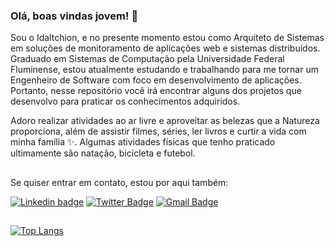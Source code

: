 <!--
**idaltchion/idaltchion** is a ✨ _special_ ✨ repository because its `README.md` (this file) appears on your GitHub profile.

### Hi there 👋

Here are some ideas to get you started:

- 🔭 I’m currently working on ...
- 🌱 I’m currently learning ...
- 👯 I’m looking to collaborate on ...
- 🤔 I’m looking for help with ...
- 💬 Ask me about ...
- 📫 How to reach me: ...
- 😄 Pronouns: ...
- ⚡ Fun fact: ...
-->
### Olá, boas vindas jovem! 🖖

Sou o Idaltchion, e no presente momento estou como Arquiteto de Sistemas em soluções de monitoramento de aplicações web e sistemas distribuídos. Graduado em Sistemas de Computação pela Universidade Federal Fluminense, estou atualmente estudando e trabalhando para me tornar um Engenheiro de Software com foco em desenvolvimento de aplicações.
Portanto, nesse repositório você irá encontrar alguns dos projetos que desenvolvo para praticar os conhecimentos adquiridos.

Adoro realizar atividades ao ar livre e aproveitar as belezas que a Natureza proporciona, além de assistir filmes, séries, ler livros e curtir a vida com minha família ✨. Algumas atividades físicas que tenho praticado ultimamente são natação, bicicleta e futebol.

##
Se quiser entrar em contato, estou por aqui também:

[![Linkedin badge](https://img.shields.io/badge/-Idaltchion-blue?style=flat&logo=LinkedIn)](https://www.linkedin.com/in/idaltchion/?locale=pt_BR) [![Twitter Badge](https://img.shields.io/badge/-@idaltchion-blue?style=flat&logo=Twitter)](https://twitter.com/idaltchion) [![Gmail Badge](https://img.shields.io/badge/-idaltchion@gmail.com-white?style=flat&logo=Gmail)](mailto:idaltchion@gmail.com)

##
[![Top Langs](https://github-readme-stats.vercel.app/api/top-langs/?username=idaltchion&layout=compact)](https://github.com/idaltchion)
